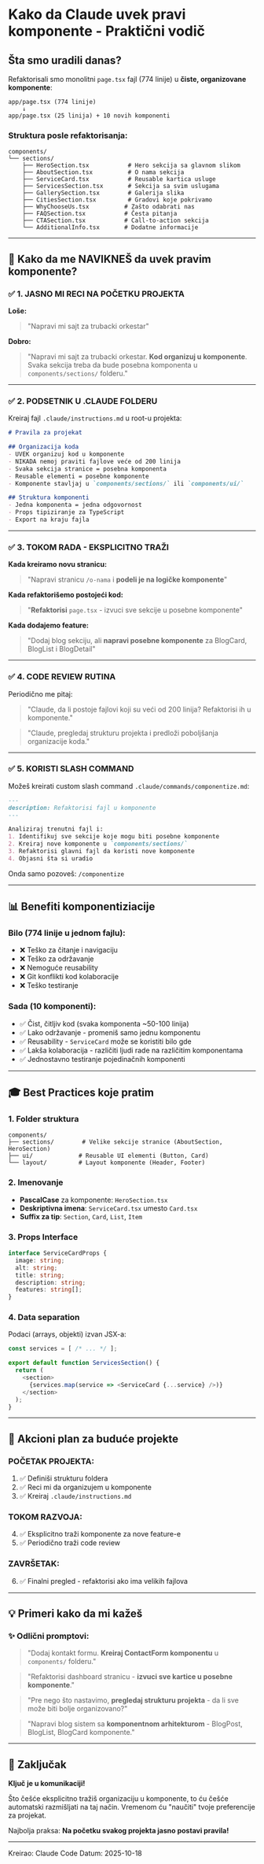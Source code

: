 # Kako da Claude uvek pravi komponente - Praktični vodič

## Šta smo uradili danas?

Refaktorisali smo monolitni `page.tsx` fajl (774 linije) u **čiste, organizovane komponente**:

```
app/page.tsx (774 linije)
    ↓
app/page.tsx (25 linija) + 10 novih komponenti
```

### Struktura posle refaktorisanja:

```
components/
└── sections/
    ├── HeroSection.tsx           # Hero sekcija sa glavnom slikom
    ├── AboutSection.tsx          # O nama sekcija
    ├── ServiceCard.tsx           # Reusable kartica usluge
    ├── ServicesSection.tsx       # Sekcija sa svim uslugama
    ├── GallerySection.tsx        # Galerija slika
    ├── CitiesSection.tsx         # Gradovi koje pokrivamo
    ├── WhyChooseUs.tsx          # Zašto odabrati nas
    ├── FAQSection.tsx           # Česta pitanja
    ├── CTASection.tsx           # Call-to-action sekcija
    └── AdditionalInfo.tsx       # Dodatne informacije
```

---

## 🎯 Kako da me NAVIKNEŠ da uvek pravim komponente?

### ✅ 1. JASNO MI RECI NA POČETKU PROJEKTA

**Loše:**
> "Napravi mi sajt za trubacki orkestar"

**Dobro:**
> "Napravi mi sajt za trubacki orkestar. **Kod organizuj u komponente**. Svaka sekcija treba da bude posebna komponenta u `components/sections/` folderu."

---

### ✅ 2. PODSETNIK U .CLAUDE FOLDERU

Kreiraj fajl `.claude/instructions.md` u root-u projekta:

```markdown
# Pravila za projekat

## Organizacija koda
- UVEK organizuj kod u komponente
- NIKADA nemoj praviti fajlove veće od 200 linija
- Svaka sekcija stranice = posebna komponenta
- Reusable elementi = posebne komponente
- Komponente stavljaj u `components/sections/` ili `components/ui/`

## Struktura komponenti
- Jedna komponenta = jedna odgovornost
- Props tipiziranje za TypeScript
- Export na kraju fajla
```

---

### ✅ 3. TOKOM RADA - EKSPLICITNO TRAŽI

**Kada kreiramo novu stranicu:**
> "Napravi stranicu `/o-nama` i **podeli je na logičke komponente**"

**Kada refaktorišemo postojeći kod:**
> "**Refaktorisi** `page.tsx` - izvuci sve sekcije u posebne komponente"

**Kada dodajemo feature:**
> "Dodaj blog sekciju, ali **napravi posebne komponente** za BlogCard, BlogList i BlogDetail"

---

### ✅ 4. CODE REVIEW RUTINA

Periodično me pitaj:

> "Claude, da li postoje fajlovi koji su veći od 200 linija? Refaktorisi ih u komponente."

> "Claude, pregledaj strukturu projekta i predloži poboljšanja organizacije koda."

---

### ✅ 5. KORISTI SLASH COMMAND

Možeš kreirati custom slash command `.claude/commands/componentize.md`:

```markdown
---
description: Refaktorisi fajl u komponente
---

Analiziraj trenutni fajl i:
1. Identifikuj sve sekcije koje mogu biti posebne komponente
2. Kreiraj nove komponente u `components/sections/`
3. Refaktorisi glavni fajl da koristi nove komponente
4. Objasni šta si uradio
```

Onda samo pozoveš: `/componentize`

---

## 📊 Benefiti komponentiziacije

### Bilo (774 linije u jednom fajlu):
- ❌ Teško za čitanje i navigaciju
- ❌ Teško za održavanje
- ❌ Nemoguće reusability
- ❌ Git konflikti kod kolaboracije
- ❌ Teško testiranje

### Sada (10 komponenti):
- ✅ Čist, čitljiv kod (svaka komponenta ~50-100 linija)
- ✅ Lako održavanje - promeniš samo jednu komponentu
- ✅ Reusability - `ServiceCard` može se koristiti bilo gde
- ✅ Lakša kolaboracija - različiti ljudi rade na različitim komponentama
- ✅ Jednostavno testiranje pojedinačnih komponenti

---

## 🎓 Best Practices koje pratim

### 1. Folder struktura
```
components/
├── sections/        # Velike sekcije stranice (AboutSection, HeroSection)
├── ui/             # Reusable UI elementi (Button, Card)
└── layout/         # Layout komponente (Header, Footer)
```

### 2. Imenovanje
- **PascalCase** za komponente: `HeroSection.tsx`
- **Deskriptivna imena**: `ServiceCard.tsx` umesto `Card.tsx`
- **Suffix za tip**: `Section`, `Card`, `List`, `Item`

### 3. Props Interface
```typescript
interface ServiceCardProps {
  image: string;
  alt: string;
  title: string;
  description: string;
  features: string[];
}
```

### 4. Data separation
Podaci (arrays, objekti) izvan JSX-a:
```typescript
const services = [ /* ... */ ];

export default function ServicesSection() {
  return (
    <section>
      {services.map(service => <ServiceCard {...service} />)}
    </section>
  );
}
```

---

## 🚀 Akcioni plan za buduće projekte

### POČETAK PROJEKTA:
1. ✅ Definiši strukturu foldera
2. ✅ Reci mi da organizujem u komponente
3. ✅ Kreiraj `.claude/instructions.md`

### TOKOM RAZVOJA:
4. ✅ Eksplicitno traži komponente za nove feature-e
5. ✅ Periodično traži code review

### ZAVRŠETAK:
6. ✅ Finalni pregled - refaktorisi ako ima velikih fajlova

---

## 💡 Primeri kako da mi kažeš

### ✨ Odlični promptovi:

> "Dodaj kontakt formu. **Kreiraj ContactForm komponentu** u `components/` folderu."

> "Refaktorisi dashboard stranicu - **izvuci sve kartice u posebne komponente**."

> "Pre nego što nastavimo, **pregledaj strukturu projekta** - da li sve može biti bolje organizovano?"

> "Napravi blog sistem sa **komponentnom arhitekturom** - BlogPost, BlogList, BlogCard komponente."

---

## 📝 Zaključak

**Ključ je u komunikaciji!**

Što češće eksplicitno tražiš organizaciju u komponente, to ću češće automatski razmišljati na taj način. Vremenom ću "naučiti" tvoje preferencije za projekat.

Najbolja praksa: **Na početku svakog projekta jasno postavi pravila!**

---

Kreirao: Claude Code
Datum: 2025-10-18
